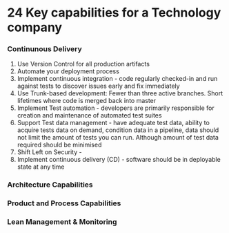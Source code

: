 # 24 Key capabilities for a Technology company 

### Continunous Delivery
1. Use Version Control for all production artifacts
2. Automate your deployment process
3. Implement continuous integration - code regularly checked-in and run against tests to discover issues early and fix immediately
4. Use Trunk-based development: Fewer than three active branches. Short lifetimes where code is merged back into master
5. Implement Test automation  - developers are primarily responsible for creation and maintenance of automated test suites
6. Support Test data management - have adequate test data, ability to acquire tests data on demand, condition data in a pipeline, data should not limit the amount of tests you can run. Although amount of test data required should be minimised
7. Shift Left on Security - 
8. Implement continuous delivery (CD) - software should be in deployable state at any time


### Architecture Capabilities

### Product and Process Capabilities

### Lean Management & Monitoring

